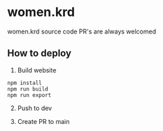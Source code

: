 # women.krd
women.krd source code PR's are always welcomed 

## How to deploy

1. Build website

```
npm install
npm run build
npm run export
```

2. Push to dev

3. Create PR to main